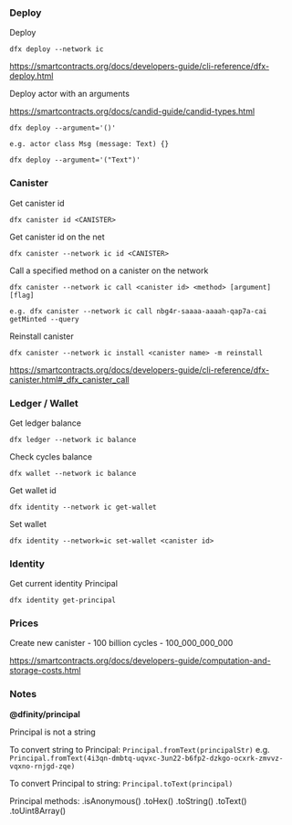 ### Deploy

Deploy

`dfx deploy --network ic`

https://smartcontracts.org/docs/developers-guide/cli-reference/dfx-deploy.html

Deploy actor with an arguments

https://smartcontracts.org/docs/candid-guide/candid-types.html

`dfx deploy --argument='()'`

`e.g. actor class Msg (message: Text) {}`

`dfx deploy --argument='("Text")'`

### Canister

Get canister id

`dfx canister id <CANISTER>`

Get canister id on the net

`dfx canister --network ic id <CANISTER>`

Call a specified method on a canister on the network

`dfx canister --network ic call <canister id> <method> [argument] [flag]`

`e.g. dfx canister --network ic call nbg4r-saaaa-aaaah-qap7a-cai getMinted --query`

Reinstall canister

`dfx canister --network ic install <canister name> -m reinstall`

https://smartcontracts.org/docs/developers-guide/cli-reference/dfx-canister.html#_dfx_canister_call

### Ledger / Wallet

Get ledger balance

`dfx ledger --network ic balance`

Check cycles balance

`dfx wallet --network ic balance`

Get wallet id

`dfx identity --network ic get-wallet`

Set wallet

`dfx identity --network=ic set-wallet <canister id>`

### Identity

Get current identity Principal

`dfx identity get-principal`

### Prices

Create new canister - 100 billion cycles - 100_000_000_000

https://smartcontracts.org/docs/developers-guide/computation-and-storage-costs.html

### Notes

**@dfinity/principal**

Principal is not a string

To convert string to Principal: `Principal.fromText(principalStr)`
e.g. `Principal.fromText(4i3qn-dmbtq-uqvxc-3un22-b6fp2-dzkgo-ocxrk-zmvvz-vqxno-rnjgd-zqe)`

To convert Principal to string: `Principal.toText(principal)`

Principal methods:
.isAnonymous()
.toHex()
.toString()
.toText()
.toUint8Array()
